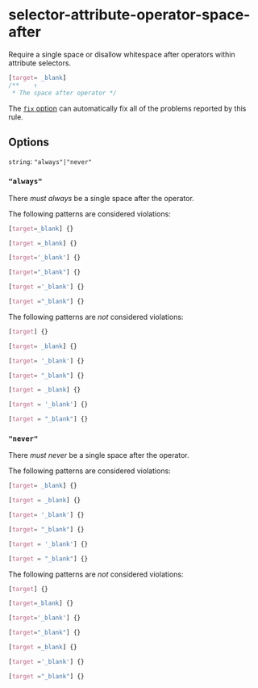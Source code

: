 # selector-attribute-operator-space-after

Require a single space or disallow whitespace after operators within attribute selectors.

<!-- prettier-ignore -->
```css
[target= _blank]
/**    ↑
 * The space after operator */
```

The [`fix` option](https://github.com/stylelint/stylelint/tree/13.13.1/docs/user-guide/usage/options.md#fix) can automatically fix all of the problems reported by this rule.

## Options

`string`: `"always"|"never"`

### `"always"`

There _must always_ be a single space after the operator.

The following patterns are considered violations:

<!-- prettier-ignore -->
```css
[target=_blank] {}
```

<!-- prettier-ignore -->
```css
[target =_blank] {}
```

<!-- prettier-ignore -->
```css
[target='_blank'] {}
```

<!-- prettier-ignore -->
```css
[target="_blank"] {}
```

<!-- prettier-ignore -->
```css
[target ='_blank'] {}
```

<!-- prettier-ignore -->
```css
[target ="_blank"] {}
```

The following patterns are _not_ considered violations:

<!-- prettier-ignore -->
```css
[target] {}
```

<!-- prettier-ignore -->
```css
[target= _blank] {}
```

<!-- prettier-ignore -->
```css
[target= '_blank'] {}
```

<!-- prettier-ignore -->
```css
[target= "_blank"] {}
```

<!-- prettier-ignore -->
```css
[target = _blank] {}
```

<!-- prettier-ignore -->
```css
[target = '_blank'] {}
```

<!-- prettier-ignore -->
```css
[target = "_blank"] {}
```

### `"never"`

There _must never_ be a single space after the operator.

The following patterns are considered violations:

<!-- prettier-ignore -->
```css
[target= _blank] {}
```

<!-- prettier-ignore -->
```css
[target = _blank] {}
```

<!-- prettier-ignore -->
```css
[target= '_blank'] {}
```

<!-- prettier-ignore -->
```css
[target= "_blank"] {}
```

<!-- prettier-ignore -->
```css
[target = '_blank'] {}
```

<!-- prettier-ignore -->
```css
[target = "_blank"] {}
```

The following patterns are _not_ considered violations:

<!-- prettier-ignore -->
```css
[target] {}
```

<!-- prettier-ignore -->
```css
[target=_blank] {}
```

<!-- prettier-ignore -->
```css
[target='_blank'] {}
```

<!-- prettier-ignore -->
```css
[target="_blank"] {}
```

<!-- prettier-ignore -->
```css
[target =_blank] {}
```

<!-- prettier-ignore -->
```css
[target ='_blank'] {}
```

<!-- prettier-ignore -->
```css
[target ="_blank"] {}
```
